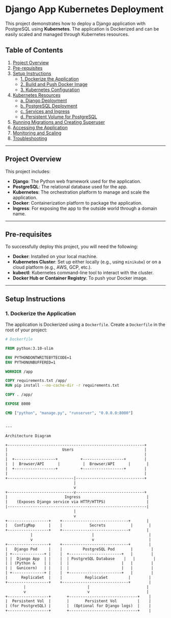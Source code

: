 # **Django App Kubernetes Deployment**

This project demonstrates how to deploy a Django application with PostgreSQL using **Kubernetes**. The application is Dockerized and can be easily scaled and managed through Kubernetes resources.

## **Table of Contents**

1. [Project Overview](#project-overview)
2. [Pre-requisites](#pre-requisites)
3. [Setup Instructions](#setup-instructions)
    - [1. Dockerize the Application](#1-dockerize-the-application)
    - [2. Build and Push Docker Image](#2-build-and-push-docker-image)
    - [3. Kubernetes Configuration](#3-kubernetes-configuration)
4. [Kubernetes Resources](#kubernetes-resources)
    - [a. Django Deployment](#a-django-deployment)
    - [b. PostgreSQL Deployment](#b-postgresql-deployment)
    - [c. Services and Ingress](#c-services-and-ingress)
    - [d. Persistent Volume for PostgreSQL](#d-persistent-volume-for-postgresql)
5. [Running Migrations and Creating Superuser](#running-migrations-and-creating-superuser)
6. [Accessing the Application](#accessing-the-application)
7. [Monitoring and Scaling](#monitoring-and-scaling)
8. [Troubleshooting](#troubleshooting)

---

## **Project Overview**

This project includes:

- **Django**: The Python web framework used for the application.
- **PostgreSQL**: The relational database used for the app.
- **Kubernetes**: The orchestration platform to manage and scale the application.
- **Docker**: Containerization platform to package the application.
- **Ingress**: For exposing the app to the outside world through a domain name.

---

## **Pre-requisites**

To successfully deploy this project, you will need the following:

- **Docker**: Installed on your local machine.
- **Kubernetes Cluster**: Set up either locally (e.g., using `minikube`) or on a cloud platform (e.g., AWS, GCP, etc.).
- **kubectl**: Kubernetes command-line tool to interact with the cluster.
- **Docker Hub or Container Registry**: To push your Docker image.

---

## **Setup Instructions**

### **1. Dockerize the Application**

The application is Dockerized using a `Dockerfile`. Create a `Dockerfile` in the root of your project:

```Dockerfile
# Dockerfile

FROM python:3.10-slim

ENV PYTHONDONTWRITEBYTECODE=1
ENV PYTHONUNBUFFERED=1

WORKDIR /app

COPY requirements.txt /app/
RUN pip install --no-cache-dir -r requirements.txt

COPY . /app/

EXPOSE 8000

CMD ["python", "manage.py", "runserver", "0.0.0.0:8000"]


---

Architecture Diagram

+------------------------------------------------------------+
|                        Users                               |
|                                                            |
|  +------------------+          +------------------+        |
|  |  Browser/API      |          |  Browser/API      |       |
|  +------------------+          +------------------+        |
|                                                            |
+-----------------------------|------------------------------+
                              |
                              v
+-----------------------------v------------------------------+
|                         Ingress                             |
|    (Exposes Django service via HTTP/HTTPS)                  |
|-------------------------------------------------------------|
                              |
                              v
+------------------+    +-----------------------------+       |
|   ConfigMap      |    |            Secrets           |       |
+------------------+    +-----------------------------+       |
           |                          |                        |
           v                          v                        |
+------------------+    +-----------------------------+        |
|   Django Pod     |    |         PostgreSQL Pod       |        |
| +--------------+ |    |  +-----------------------+   |        |
| |  Django App  | |    |  | PostgreSQL Database    |   |        |
| | (Python &    | |    |  |                       |   |        |
| |  Gunicorn)   | |    |  |                       |   |        |
| +--------------+ |    |  +-----------------------+   |        |
|      ReplicaSet  |    |          ReplicaSet         |        |
+------------------+    +-----------------------------+        |
        |                           |                         |
        v                           v                         |
+------------------+       +------------------------------+    |
|  Persistent Vol  |       |       Persistent Vol         |    |
| (for PostgreSQL) |       |  (Optional for Django logs)  |    |
+------------------+       +------------------------------+    |

